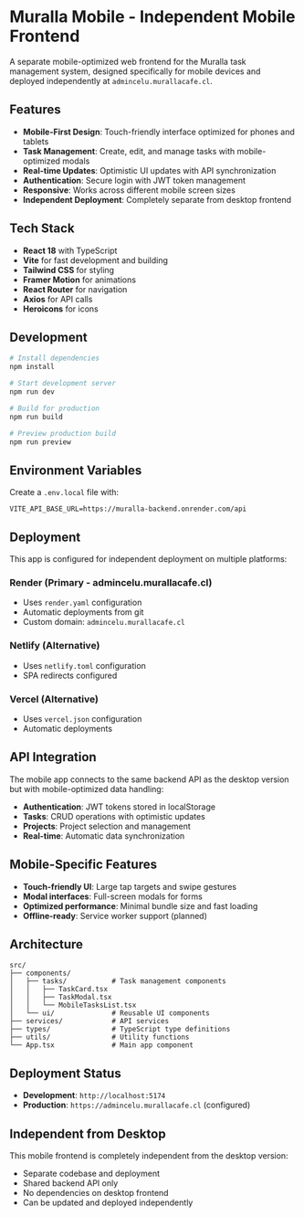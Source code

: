# Muralla Mobile - Independent Mobile Frontend

A separate mobile-optimized web frontend for the Muralla task management system, designed specifically for mobile devices and deployed independently at `admincelu.murallacafe.cl`.

## Features

- **Mobile-First Design**: Touch-friendly interface optimized for phones and tablets
- **Task Management**: Create, edit, and manage tasks with mobile-optimized modals
- **Real-time Updates**: Optimistic UI updates with API synchronization
- **Authentication**: Secure login with JWT token management
- **Responsive**: Works across different mobile screen sizes
- **Independent Deployment**: Completely separate from desktop frontend

## Tech Stack

- **React 18** with TypeScript
- **Vite** for fast development and building
- **Tailwind CSS** for styling
- **Framer Motion** for animations
- **React Router** for navigation
- **Axios** for API calls
- **Heroicons** for icons

## Development

```bash
# Install dependencies
npm install

# Start development server
npm run dev

# Build for production
npm run build

# Preview production build
npm run preview
```

## Environment Variables

Create a `.env.local` file with:

```
VITE_API_BASE_URL=https://muralla-backend.onrender.com/api
```

## Deployment

This app is configured for independent deployment on multiple platforms:

### Render (Primary - admincelu.murallacafe.cl)
- Uses `render.yaml` configuration
- Automatic deployments from git
- Custom domain: `admincelu.murallacafe.cl`

### Netlify (Alternative)
- Uses `netlify.toml` configuration
- SPA redirects configured

### Vercel (Alternative)
- Uses `vercel.json` configuration
- Automatic deployments

## API Integration

The mobile app connects to the same backend API as the desktop version but with mobile-optimized data handling:

- **Authentication**: JWT tokens stored in localStorage
- **Tasks**: CRUD operations with optimistic updates
- **Projects**: Project selection and management
- **Real-time**: Automatic data synchronization

## Mobile-Specific Features

- **Touch-friendly UI**: Large tap targets and swipe gestures
- **Modal interfaces**: Full-screen modals for forms
- **Optimized performance**: Minimal bundle size and fast loading
- **Offline-ready**: Service worker support (planned)

## Architecture

```
src/
├── components/
│   ├── tasks/           # Task management components
│   │   ├── TaskCard.tsx
│   │   ├── TaskModal.tsx
│   │   └── MobileTasksList.tsx
│   └── ui/              # Reusable UI components
├── services/            # API services
├── types/               # TypeScript type definitions
├── utils/               # Utility functions
└── App.tsx              # Main app component
```

## Deployment Status

- **Development**: `http://localhost:5174`
- **Production**: `https://admincelu.murallacafe.cl` (configured)

## Independent from Desktop

This mobile frontend is completely independent from the desktop version:
- Separate codebase and deployment
- Shared backend API only
- No dependencies on desktop frontend
- Can be updated and deployed independently
